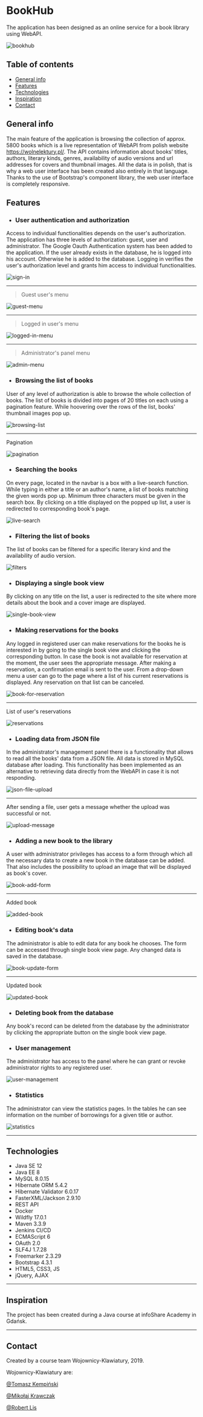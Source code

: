 # BookHub
The application has been designed as an online service for a book library using WebAPI. 

![bookhub](./docs/bookhub.png) 

## Table of contents
* [General info](#general-info)
* [Features](#features)
* [Technologies](#technologies)
* [Inspiration](#inspiration)
* [Contact](#contact)

## General info
The main feature of the application is browsing the collection of approx. 5800 books which is a live representation of WebAPI from polish website https://wolnelektury.pl/. The API contains information about books' titles, authors, literary kinds, genres, availability of audio versions and url addresses for covers and thumbnail images. All the data is in polish, that is why a web user interface has been created also entirely in that language. Thanks to the use of Bootstrap's component library, the web user interface is completely responsive.

## Features

- ### User authentication and authorization
Access to individual functionalities depends on the user's authorization. The application has three levels of authorization: 
guest, user and administrator.
The Google Oauth Authentication system has been added to the application. If the user already exists in the database, he is logged into 
his account. Otherwise he is added to the database. 
Logging in verifies the user's authorization level and grants him access to individual functionalities.

![sign-in](./docs/sign-in.png) 
_________________
> Guest user's menu

![guest-menu](./docs/guest-menu.png) 
_________________

> Logged in user's menu

![logged-in-menu](./docs/logged-in-menu.png) 
_________________

> Administrator's panel menu

![admin-menu](./docs/admin-menu.png) 

- ### Browsing the list of books
User of any level of authorization is able to browse the whole collection of books. The list of books is divided into pages of 20 titles on each using a pagination feature. While hoovering over the rows of the list, books' thumbnail images pop up. 

![browsing-list](./docs/browsing.png) 
_________________

Pagination

![pagination](./docs/pagination.png) 

- ### Searching the books
On every page, located in the navbar is a box with a live-search function. While typing in either a title or an author's name, a list of books matching the given words pop up. Minimum three characters must be given in the search box. By clicking on a title displayed on the popped up list, a user is redirected to corresponding book's page. 

![live-search](./docs/live-search.png) 

- ### Filtering the list of books 
The list of books can be filtered for a specific literary kind and the availability of audio version.

![filters](./docs/filters.png) 

- ### Displaying a single book view
By clicking on any title on the list, a user is redirected to the site where more details about the book and a cover image are displayed.

![single-book-view](./docs/single-book-view.png) 

- ### Making reservations for the books
Any logged in registered user can make reservations for the books he is interested in by going to the single book view and clicking the corresponding button. In case the book is not available for reservation at the moment, the user sees the appropriate message. After making a reservation, a confirmation email is sent to the user. From a drop-down menu a user can go to the page where a list of his current reservations is displayed. Any reservation on that list can be canceled.

![book-for-reservation](./docs/book-for-reservation.png) 
_________________

List of user's reservations

![reservations](./docs/reservations.png) 

- ### Loading data from JSON file
In the administrator's management panel there is a functionality that allows to read all the books' data from a JSON file. All data is stored in MySQL database after loading. This functionality has been implemented as an alternative to retrieving data directly from the WebAPI in case it is not responding.

![json-file-upload](./docs/json-upload.png) 
_________________

After sending a file, user gets a message whether the upload was successful or not.

![upload-message](./docs/successful-upload.png) 

- ### Adding a new book to the library
A user with administrator privileges has access to a form through which all the necessary data to create a new book in the database can be added. That also includes the possibility to upload an image that will be displayed as book's cover.

![book-add-form](./docs/book-add-empty-form.png) 
_________________

Added book

![added-book](./docs/added-book.png) 
 
- ### Editing book's data
The administrator is able to edit data for any book he chooses. The form can be accessed through single book view page. Any changed data is saved in the database.

![book-update-form](./docs/book-update-form.png) 
_________________

Updated book

![updated-book](./docs/book-after-update.png) 

- ### Deleting book from the database
Any book's record can be deleted from the database by the administrator by clicking the appropriate button on the single book view page.

- ### User management
The administrator has access to the panel where he can grant or revoke administrator rights to any registered user.

![user-management](./docs/user-management.png) 


- ### Statistics
The administrator can view the statistics pages. In the tables he can see information on the number of borrowings for a given title or author.

![statistics](docs/book-res-statistics.png) 
_________________

## Technologies
* Java SE 12
* Java EE 8
* MySQL 8.0.15
* Hibernate ORM 5.4.2
* Hibernate Validator 6.0.17
* FasterXML/Jackson 2.9.10
* REST API
* Docker
* Wildfly 17.0.1
* Maven 3.3.9
* Jenkins CI/CD
* ECMAScript 6
* OAuth 2.0
* SLF4J 1.7.28
* Freemarker 2.3.29
* Bootstrap 4.3.1
* HTML5, CSS3, JS
* jQuery, AJAX
_________________

## Inspiration
The project has been created during a Java course at infoShare Academy in Gdańsk.
_________________

## Contact
Created by a course team Wojownicy-Klawiatury, 2019.

Wojownicy-Klawiatury are:

[@Tomasz Kempiński](https://github.com/tomasz-kempinski)

[@Mikołąj Krawczak](https://github.com/Mikolaj-Kr)

[@Robert Lis](https://github.com/RobertLis0023)

